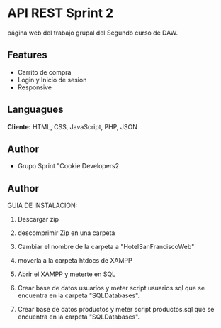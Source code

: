 # API REST Sprint 2

página web del trabajo grupal del Segundo curso de DAW.

## Features

- Carrito de compra
- Login y Inicio de sesion
- Responsive

## Languagues

**Cliente:** HTML, CSS, JavaScript, PHP, JSON

## Author

- Grupo Sprint "Cookie Developers2

## Author

GUIA DE INSTALACION:

1. Descargar zip

2. descomprimir Zip en una carpeta

3. Cambiar el nombre de la carpeta a "HotelSanFranciscoWeb"

4. moverla a la carpeta htdocs de XAMPP

5. Abrir el XAMPP y meterte en SQL

6. Crear base de datos usuarios y meter script usuarios.sql que se encuentra en la carpeta "SQLDatabases".

7. Crear base de datos productos y meter script productos.sql que se encuentra en la carpeta "SQLDatabases".
